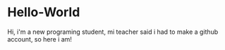 # Hello-World

Hi, i'm a new programing student, mi teacher said i had to make a github account, so here i am!
